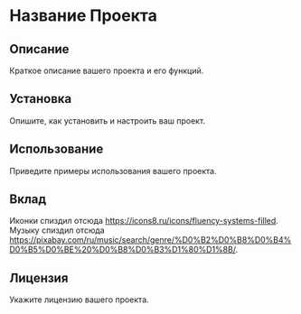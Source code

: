 # Название Проекта

## Описание

Краткое описание вашего проекта и его функций.

## Установка

Опишите, как установить и настроить ваш проект.

## Использование

Приведите примеры использования вашего проекта.

## Вклад

Иконки спиздил отсюда https://icons8.ru/icons/fluency-systems-filled.
Музыку спиздил отсюда https://pixabay.com/ru/music/search/genre/%D0%B2%D0%B8%D0%B4%D0%B5%D0%BE%20%D0%B8%D0%B3%D1%80%D1%8B/.

## Лицензия

Укажите лицензию вашего проекта.